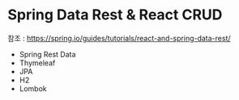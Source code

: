 Spring Data Rest & React CRUD
=====
참조 : <https://spring.io/guides/tutorials/react-and-spring-data-rest/>

+ Spring Rest Data
+ Thymeleaf
+ JPA
+ H2
+ Lombok
